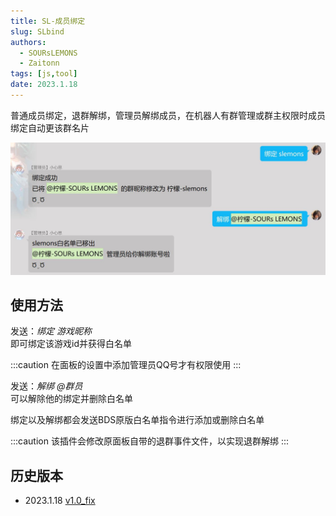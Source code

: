 ```yaml
---
title: SL-成员绑定
slug: SLbind
authors: 
  - SOURsLEMONS
  - Zaitonn
tags: [js,tool]
date: 2023.1.18
---
```


普通成员绑定，退群解绑，管理员解绑成员，在机器人有群管理或群主权限时成员绑定自动更该群名片

![效果图](SLbind/1.jpg)

<!--truncate-->

## 使用方法

发送：*绑定 游戏昵称*  
即可绑定该游戏id并获得白名单

:::caution
在面板的设置中添加管理员QQ号才有权限使用
:::

发送：*解绑 @群员*  
可以解除他的绑定并删除白名单

绑定以及解绑都会发送BDS原版白名单指令进行添加或删除白名单

:::caution
该插件会修改原面板自带的退群事件文件，以实现退群解绑
:::

## 历史版本

- 2023.1.18 [v1.0_fix](https://download.serein.cc/https://raw.githubusercontent.com/Zaitonn/Serein-Docs/publish/JS/SLbind/v1.0/SLbind.js)
